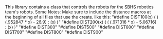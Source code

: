 This library contains a class that controls the robots for the SBHS robotics team's robots.
Some Notes:
Make sure to include the distance macros at the beginning of all files that use the create.
like this:
"#define DIST100(x) ( ( (.952847 * x) - 26.9) : (x) )"
"#define DIST200(x) ( ( (.971316 * x) - 5.06716) : (x) )"
"#define DIST300"
"#define DIST500"
"#define DIST600"
"#define DIST700"
"#define DIST800"
"#define DIST900"